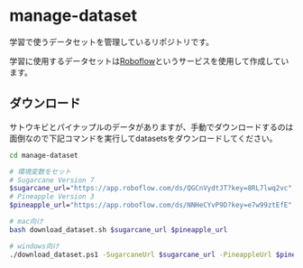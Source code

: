 # manage-dataset

学習で使うデータセットを管理しているリポジトリです。

学習に使用するデータセットは[Roboflow](https://universe.roboflow.com/techcsugarcane/)というサービスを使用して作成しています。

## ダウンロード

サトウキビとパイナップルのデータがありますが、手動でダウンロードするのは面倒なので下記コマンドを実行してdatasetsをダウンロードしてください。

```bash
cd manage-dataset

# 環境変数をセット
# Sugarcane Version 7
$sugarcane_url="https://app.roboflow.com/ds/QGCnVydtJT?key=8RL7lwq2vc"
# Pineapple Version 3
$pineapple_url="https://app.roboflow.com/ds/NNHeCYvP9D?key=e7w99ztEfE"

# mac向け
bash download_dataset.sh $sugarcane_url $pineapple_url

# windows向け
./download_dataset.ps1 -SugarcaneUrl $sugarcane_url -PineappleUrl $pineapple_url
```
